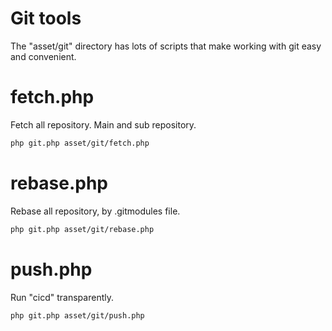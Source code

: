 Git tools
===

The "asset/git" directory has lots of scripts that make working with git easy and convenient.

# fetch.php

Fetch all repository. Main and sub repository.

```sh
php git.php asset/git/fetch.php
```

# rebase.php

Rebase all repository, by .gitmodules file.

```sh
php git.php asset/git/rebase.php
```

# push.php

Run "cicd" transparently.

```sh
php git.php asset/git/push.php
```
